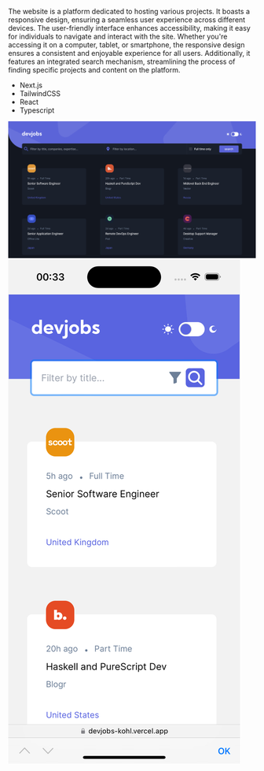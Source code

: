 <p>The website is a platform dedicated to hosting various projects. It boasts a responsive design, ensuring a seamless user experience across different devices. The user-friendly interface enhances accessibility, making it easy for individuals to navigate and interact with the site. Whether you're accessing it on a computer, tablet, or smartphone, the responsive design ensures a consistent and enjoyable experience for all users. Additionally, it features an integrated search mechanism, streamlining the process of finding specific projects and content on the platform.</p>

- Next.js
- TailwindCSS
- React
- Typescript

<img src="public/assets/photos/desktop.png"></img>
<img src="public/assets/photos/mobile.png"></img>
